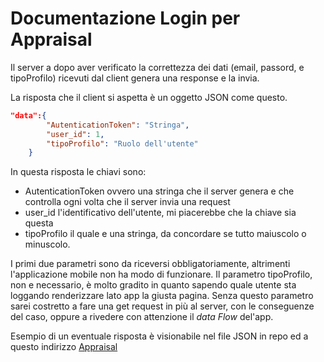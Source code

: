 # Documentazione Login per Appraisal

Il server a dopo aver verificato la correttezza dei dati (email, passord, e tipoProfilo) ricevuti dal client genera una response e la invia.

La risposta che il client si aspetta è un oggetto JSON come questo.

```json
"data":{
        "AutenticationToken": "Stringa",
        "user_id": 1,
        "tipoProfilo": "Ruolo dell'utente"
    }
```

In questa risposta le chiavi sono:

- AutenticationToken ovvero una stringa che il server genera e che controlla ogni volta che il server invia una request
- user_id l'identificativo dell'utente, mi piacerebbe che la chiave sia questa
- tipoProfilo il quale e una stringa, da concordare se tutto maiuscolo o minuscolo.

I primi due parametri sono da riceversi obbligatoriamente, altrimenti l'applicazione mobile non ha modo di funzionare.
Il parametro tipoProfilo, non e necessario, è molto gradito in quanto sapendo quale utente sta loggando renderizzare lato app la giusta pagina.
Senza questo parametro sarei costretto a fare una get request in più al server, con le conseguenze del caso, oppure a rivedere con attenzione il _data Flow_ del'app.

Esempio di un eventuale risposta è visionabile nel file JSON in repo ed a questo indirizzo [Appraisal](https://my-json-server.typicode.com/Aldodo91/Appraisal/data) 
